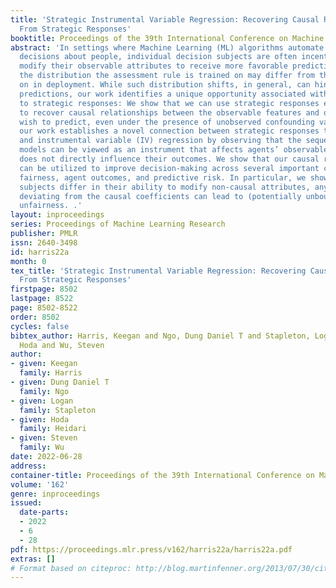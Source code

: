 ```yaml
---
title: 'Strategic Instrumental Variable Regression: Recovering Causal Relationships
  From Strategic Responses'
booktitle: Proceedings of the 39th International Conference on Machine Learning
abstract: 'In settings where Machine Learning (ML) algorithms automate or inform consequential
  decisions about people, individual decision subjects are often incentivized to strategically
  modify their observable attributes to receive more favorable predictions. As a result,
  the distribution the assessment rule is trained on may differ from the one it operates
  on in deployment. While such distribution shifts, in general, can hinder accurate
  predictions, our work identifies a unique opportunity associated with shifts due
  to strategic responses: We show that we can use strategic responses effectively
  to recover causal relationships between the observable features and outcomes we
  wish to predict, even under the presence of unobserved confounding variables. Specifically,
  our work establishes a novel connection between strategic responses to ML models
  and instrumental variable (IV) regression by observing that the sequence of deployed
  models can be viewed as an instrument that affects agents’ observable features but
  does not directly influence their outcomes. We show that our causal recovery method
  can be utilized to improve decision-making across several important criteria: individual
  fairness, agent outcomes, and predictive risk. In particular, we show that if decision
  subjects differ in their ability to modify non-causal attributes, any decision rule
  deviating from the causal coefficients can lead to (potentially unbounded) individual-level
  unfairness. .'
layout: inproceedings
series: Proceedings of Machine Learning Research
publisher: PMLR
issn: 2640-3498
id: harris22a
month: 0
tex_title: 'Strategic Instrumental Variable Regression: Recovering Causal Relationships
  From Strategic Responses'
firstpage: 8502
lastpage: 8522
page: 8502-8522
order: 8502
cycles: false
bibtex_author: Harris, Keegan and Ngo, Dung Daniel T and Stapleton, Logan and Heidari,
  Hoda and Wu, Steven
author:
- given: Keegan
  family: Harris
- given: Dung Daniel T
  family: Ngo
- given: Logan
  family: Stapleton
- given: Hoda
  family: Heidari
- given: Steven
  family: Wu
date: 2022-06-28
address:
container-title: Proceedings of the 39th International Conference on Machine Learning
volume: '162'
genre: inproceedings
issued:
  date-parts:
  - 2022
  - 6
  - 28
pdf: https://proceedings.mlr.press/v162/harris22a/harris22a.pdf
extras: []
# Format based on citeproc: http://blog.martinfenner.org/2013/07/30/citeproc-yaml-for-bibliographies/
---
```

